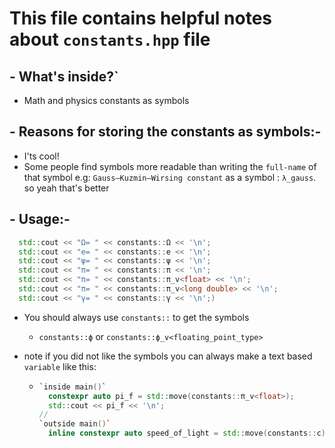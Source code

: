 # This file contains helpful notes about `constants.hpp` file

## - What's inside?`

- Math and physics constants as symbols

## - Reasons for storing the constants as symbols:-

- I'ts cool!
- Some people find symbols more readable than writing the `full-name` of that symbol e.g: `Gauss–Kuzmin–Wirsing constant` as a symbol : `λ_gauss`. so yeah that's better

## - Usage:-

```cpp
  std::cout << "Ω= " << constants::Ω << '\n';
  std::cout << "e= " << constants::e << '\n';
  std::cout << "ψ= " << constants::ψ << '\n';
  std::cout << "π= " << constants::π << '\n';
  std::cout << "π= " << constants::π_v<float> << '\n';
  std::cout << "π= " << constants::π_v<long double> << '\n';
  std::cout << "γ= " << constants::γ << '\n';)
```

- You should always use `constants::` to get the symbols
  - `constants::ϕ` or `constants::ϕ_v<floating_point_type>`

- note if you did not like the symbols you can always make a text based `variable` like this:

  - ```cpp
    `inside main()`
      constexpr auto pi_f = std::move(constants::π_v<float>);
      std::cout << pi_f << '\n';
    //
    `outside main()`
      inline constexpr auto speed_of_light = std::move(constants::c);

    ```
